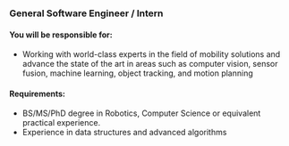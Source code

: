### General Software Engineer / Intern

#### You will be responsible for:
- Working with world-class experts in the field of mobility solutions and advance the state of the art in areas such as computer vision, sensor fusion, machine learning, object tracking, and motion planning

#### Requirements:
- BS/MS/PhD degree in Robotics, Computer Science or equivalent practical experience.
- Experience in data structures and advanced algorithms
